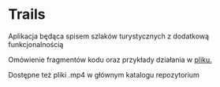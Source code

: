# Trails
Aplikacja będąca spisem szlaków turystycznych z dodatkową funkcjonalnością

Omówienie fragmentów kodu oraz przykłady działania w [pliku.](other/Sprawozdanie_151785)

Dostępne też pliki .mp4 w głównym katalogu repozytorium
